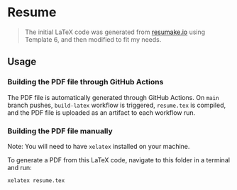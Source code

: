 # Resume

> The initial LaTeX code was generated from [resumake.io](https://resumake.io)
> using Template 6, and then modified to fit my needs.

## Usage

### Building the PDF file through GitHub Actions

The PDF file is automatically generated through GitHub Actions.
On `main` branch pushes, `build-latex` workflow is triggered, `resume.tex` is compiled,
and the PDF file is uploaded as an artifact to each workflow run.

### Building the PDF file manually

Note: You will need to have `xelatex` installed on your machine.

To generate a PDF from this LaTeX code,
navigate to this folder in a terminal and run:

```sh
xelatex resume.tex
```
